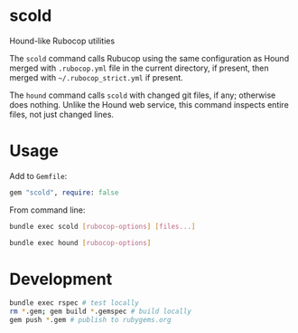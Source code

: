 # scold
Hound-like Rubocop utilities

The `scold` command calls Rubucop using the same configuration as Hound
merged with `.rubocop.yml` file in the current directory, if present, then
merged with `~/.rubocop_strict.yml` if present.

The `hound` command calls `scold` with changed git files, if any; otherwise
does nothing.  Unlike the Hound web service, this command inspects entire
files, not just changed lines.

# Usage

Add to `Gemfile`:
```rb
gem "scold", require: false
```

From command line:
```sh
bundle exec scold [rubocop-options] [files...]
```
```sh
bundle exec hound [rubocop-options] 
```

# Development

```sh
bundle exec rspec # test locally
rm *.gem; gem build *.gemspec # build locally
gem push *.gem # publish to rubygems.org
```
